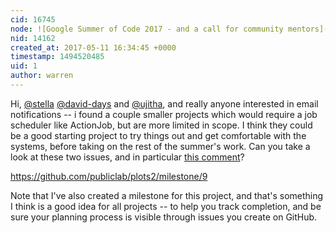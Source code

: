 ```yaml
---
cid: 16745
node: ![Google Summer of Code 2017 - and a call for community mentors](../notes/warren/05-04-2017/google-summer-of-code-2017-and-a-call-for-community-mentors)
nid: 14162
created_at: 2017-05-11 16:34:45 +0000
timestamp: 1494520485
uid: 1
author: warren
---
```


Hi, [@stella](/profile/stella) [@david-days](/profile/david-days) and [@ujitha](/profile/ujitha), and really anyone interested in email notifications -- i found a couple smaller projects which would require a job scheduler like ActionJob, but are more limited in scope. I think they could be a good starting project to try things out and get comfortable with the systems, before taking on the rest of the summer's work. Can you take a look at these two issues, and in particular [this comment](https://github.com/publiclab/plots2/issues/64#issuecomment-274906457)?

https://github.com/publiclab/plots2/milestone/9

Note that I've also created a milestone for this project, and that's something I think is a good idea for all projects -- to help you track completion, and be sure your planning process is visible through issues you create on GitHub. 